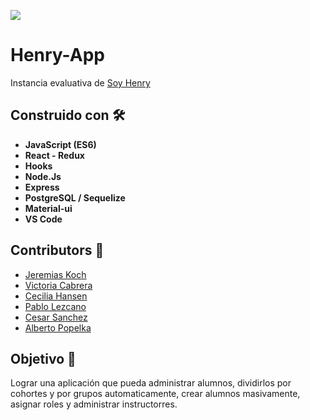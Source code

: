 <p align='left'>
    <img src='https://static.wixstatic.com/media/85087f_0d84cbeaeb824fca8f7ff18d7c9eaafd~mv2.png/v1/fill/w_160,h_30,al_c,q_85,usm_0.66_1.00_0.01/Logo_completo_Color_1PNG.webp' </img>
</p>

# Henry-App 
Instancia evaluativa de [Soy Henry](https://www.soyhenry.com/)

## Construido con 🛠️   
* **JavaScript (ES6)**
* **React - Redux**
* **Hooks**
* **Node.Js**
* **Express**
* **PostgreSQL / Sequelize**
* **Material-ui**
* **VS Code**

## Contributors 🚀

* [Jeremias Koch](https://github.com/JeremiasKoch)
* [Victoria Cabrera](https://github.com/vickycabrera)
* [Cecilia Hansen](https://github.com/cecihansen)
* [Pablo Lezcano](https://github.com/lezcouu)
* [Cesar Sanchez](https://github.com/cesar2016)
* [Alberto Popelka](https://github.com/apopelka87)

## Objetivo 📌
Lograr una aplicación que pueda administrar alumnos, dividirlos por cohortes y por grupos automaticamente, crear alumnos masivamente, asignar roles y administrar instructorres.
